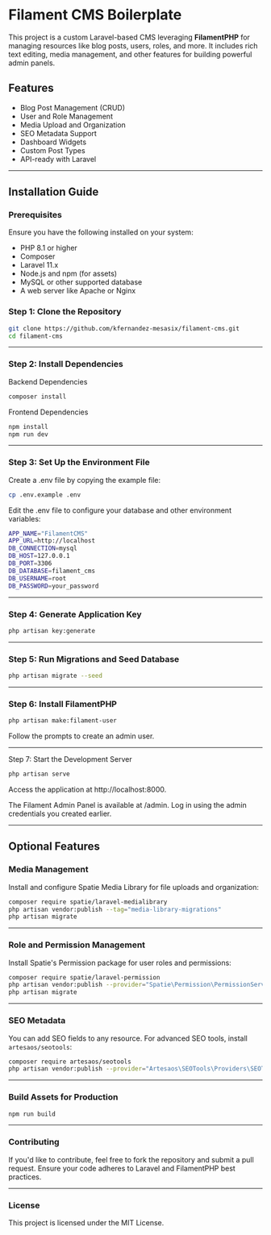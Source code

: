 # Filament CMS Boilerplate

This project is a custom Laravel-based CMS leveraging **FilamentPHP** for managing resources like blog posts, users, roles, and more. It includes rich text editing, media management, and other features for building powerful admin panels.

## Features

-   Blog Post Management (CRUD)
-   User and Role Management
-   Media Upload and Organization
-   SEO Metadata Support
-   Dashboard Widgets
-   Custom Post Types
-   API-ready with Laravel

---

## Installation Guide

### Prerequisites

Ensure you have the following installed on your system:

-   PHP 8.1 or higher
-   Composer
-   Laravel 11.x
-   Node.js and npm (for assets)
-   MySQL or other supported database
-   A web server like Apache or Nginx

### Step 1: Clone the Repository

```bash
git clone https://github.com/kfernandez-mesasix/filament-cms.git
cd filament-cms
```

---

### Step 2: Install Dependencies

Backend Dependencies

```bash
composer install
```

Frontend Dependencies

```bash
npm install
npm run dev
```

---

### Step 3: Set Up the Environment File

Create a .env file by copying the example file:

```bash
cp .env.example .env
```

Edit the .env file to configure your database and other environment variables:

```bash
APP_NAME="FilamentCMS"
APP_URL=http://localhost
DB_CONNECTION=mysql
DB_HOST=127.0.0.1
DB_PORT=3306
DB_DATABASE=filament_cms
DB_USERNAME=root
DB_PASSWORD=your_password
```

---

### Step 4: Generate Application Key

```bash
php artisan key:generate
```

---

### Step 5: Run Migrations and Seed Database

```bash
php artisan migrate --seed
```

---

### Step 6: Install FilamentPHP

```bash
php artisan make:filament-user
```

Follow the prompts to create an admin user.

---

Step 7: Start the Development Server

```bash
php artisan serve
```

Access the application at http://localhost:8000.

The Filament Admin Panel is available at /admin. Log in using the admin credentials you created earlier.

---

## Optional Features

### Media Management

Install and configure Spatie Media Library for file uploads and organization:

```bash
composer require spatie/laravel-medialibrary
php artisan vendor:publish --tag="media-library-migrations"
php artisan migrate
```

---

### Role and Permission Management

Install Spatie's Permission package for user roles and permissions:

```bash
composer require spatie/laravel-permission
php artisan vendor:publish --provider="Spatie\Permission\PermissionServiceProvider"
php artisan migrate
```

---

### SEO Metadata

You can add SEO fields to any resource. For advanced SEO tools, install `artesaos/seotools`:

```bash
composer require artesaos/seotools
php artisan vendor:publish --provider="Artesaos\SEOTools\Providers\SEOToolsServiceProvider"
```

---

### Build Assets for Production

```bash
npm run build
```

---

### Contributing

If you'd like to contribute, feel free to fork the repository and submit a pull request. Ensure your code adheres to Laravel and FilamentPHP best practices.

---

### License

This project is licensed under the MIT License.
